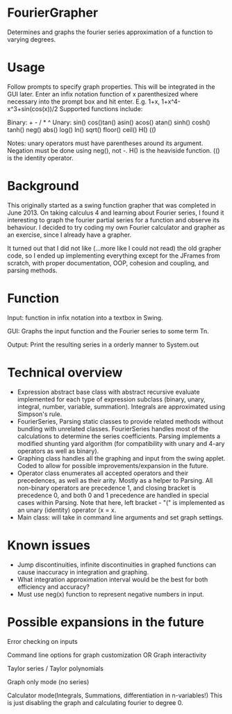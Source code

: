 FourierGrapher
==============

Determines and graphs the fourier series approximation of a function to varying degrees.


Usage
======
Follow prompts to specify graph properties. This will be integrated in the GUI later.
Enter an infix notation function of x parenthesized where necessary into the prompt box and hit enter.
E.g. 1+x, 1+x^4-x^3+sin(cos(x))/2
Supported functions include:

Binary: + - / * ^
Unary: sin() cos()tan() asin() acos() atan() sinh() cosh() tanh() neg() abs() log() ln() sqrt() floor() ceil() H() (()

Notes: 
unary operators must have parentheses around its argument. Negation must be done using neg(), not -.
H() is the heaviside function. (() is the identity operator.

Background
=====
This originally started as a swing function grapher that was completed in June 2013.
On taking calculus 4 and learning about Fourier series, I found it interesting to graph the fourier partial series for a function
and observe its behaviour. I decided to try coding my own Fourier calculator and grapher as an exercise, since I already have a grapher. 

It turned out that I did not like (...more like I could not read) the old grapher code, so I ended up implementing everything except for the JFrames from scratch, with proper documentation, OOP, cohesion and coupling, and parsing methods.

Function 
=====
Input: function in infix notation into a textbox in Swing. 

GUI: Graphs the input function and the Fourier series to some term Tn.

Output: Print the resulting series in a orderly manner to System.out


Technical overview
======
- Expression abstract base class with abstract recursive evaluate implemented for each type of expression subclass (binary, unary, integral, number, variable, summation). Integrals are approximated using Simpson's rule.
- FourierSeries, Parsing static classes to provide related methods without bundling with unrelated classes. FourierSeries handles most of the calculations to determine the series coefficients. Parsing implements a modified shunting yard algorithm (for compatibility with unary and 4-ary operators as well as binary).
- Graphing class handles all the graphing and input from the swing applet. Coded to allow for possible improvements/expansion in the future. 
- Operator class enumerates all accepted operators and their precedences, as well as their arity. Mostly as a helper to Parsing. All non-binary operators are precedence 1, and closing bracket is precedence 0, and both 0 and 1 precedence are handled in special cases within Parsing. Note that here, left bracket - "(" is implemented as an unary (identity) operator (x = x. 
- Main class: will take in command line arguments and set graph settings.


Known issues
=========
- Jump discontinuities, infinite discontinuities in graphed functions can cause inaccuracy in integration and graphing.
- What integration approximation interval would be the best for both efficiency and accuracy?
- Must use neg(x) function to represent negative numbers in input. 



Possible expansions in the future
==========
Error checking on inputs

Command line options for graph customization
OR
Graph interactivity

Taylor series / Taylor polynomials

Graph only mode (no series)

Calculator mode(Integrals, Summations, differentiation in n-variables!)
This is just disabling the graph and calculating fourier to degree 0.


